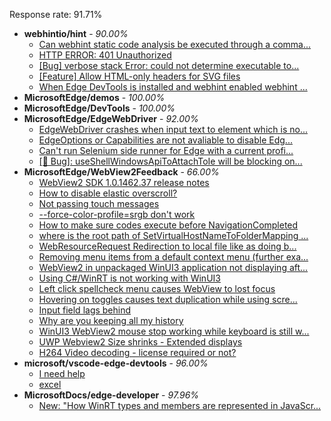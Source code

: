 Response rate: 91.71%

* **webhintio/hint** - _90.00%_
  * [Can webhint static code analysis be executed through a comma...](https://github.com/webhintio/hint/issues/5380)
  * [HTTP ERROR: 401 Unauthorized](https://github.com/webhintio/hint/issues/5362)
  * [[Bug] verbose stack Error: could not determine executable to...](https://github.com/webhintio/hint/issues/5349)
  * [[Feature] Allow HTML-only headers for SVG files](https://github.com/webhintio/hint/issues/5281)
  * [When Edge DevTools is installed and webhint enabled webhint ...](https://github.com/webhintio/hint/issues/5364)
* **MicrosoftEdge/demos** - _100.00%_
* **MicrosoftEdge/DevTools** - _100.00%_
* **MicrosoftEdge/EdgeWebDriver** - _92.00%_
  * [EdgeWebDriver crashes when input text to element which is no...](https://github.com/MicrosoftEdge/EdgeWebDriver/issues/62)
  * [EdgeOptions or Capabilities are not avaliable to disable Edg...](https://github.com/MicrosoftEdge/EdgeWebDriver/issues/61)
  * [Can't run Selenium side runner for Edge with a current profi...](https://github.com/MicrosoftEdge/EdgeWebDriver/issues/60)
  * [[🐛 Bug]: useShellWindowsApiToAttachToIe will be blocking on...](https://github.com/MicrosoftEdge/EdgeWebDriver/issues/34)
* **MicrosoftEdge/WebView2Feedback** - _66.00%_
  * [WebView2 SDK 1.0.1462.37 release notes](https://github.com/MicrosoftEdge/WebView2Feedback/issues/3052)
  * [How to disable elastic overscroll?](https://github.com/MicrosoftEdge/WebView2Feedback/issues/3016)
  * [Not passing touch messages](https://github.com/MicrosoftEdge/WebView2Feedback/issues/3015)
  * [--force-color-profile=srgb don't work](https://github.com/MicrosoftEdge/WebView2Feedback/issues/3013)
  * [How to make sure codes execute before NavigationCompleted](https://github.com/MicrosoftEdge/WebView2Feedback/issues/3001)
  * [where is the root path of SetVirtualHostNameToFolderMapping ...](https://github.com/MicrosoftEdge/WebView2Feedback/issues/3033)
  * [WebResourceRequest Redirection to local file like as doing b...](https://github.com/MicrosoftEdge/WebView2Feedback/issues/3020)
  * [Removing menu items from a default context menu (further exa...](https://github.com/MicrosoftEdge/WebView2Feedback/issues/3019)
  * [WebView2 in unpackaged WinUI3 application not displaying aft...](https://github.com/MicrosoftEdge/WebView2Feedback/issues/3018)
  * [Using C#/WinRT is not working with WinUI3](https://github.com/MicrosoftEdge/WebView2Feedback/issues/3017)
  * [Left click spellcheck menu causes WebView to lost focus](https://github.com/MicrosoftEdge/WebView2Feedback/issues/3012)
  * [Hovering on toggles causes text duplication while using scre...](https://github.com/MicrosoftEdge/WebView2Feedback/issues/3011)
  * [Input field lags behind](https://github.com/MicrosoftEdge/WebView2Feedback/issues/3010)
  * [Why are you keeping all my history](https://github.com/MicrosoftEdge/WebView2Feedback/issues/3009)
  * [WinUI3 WebView2 mouse stop working while keyboard is still w...](https://github.com/MicrosoftEdge/WebView2Feedback/issues/3003)
  * [UWP Webview2 Size shrinks - Extended displays](https://github.com/MicrosoftEdge/WebView2Feedback/issues/3002)
  * [H264 Video decoding - license required or not?](https://github.com/MicrosoftEdge/WebView2Feedback/issues/2997)
* **microsoft/vscode-edge-devtools** - _96.00%_
  * [I need help](https://github.com/microsoft/vscode-edge-devtools/issues/1286)
  * [excel](https://github.com/microsoft/vscode-edge-devtools/issues/1285)
* **MicrosoftDocs/edge-developer** - _97.96%_
  * [New: "How WinRT types and members are represented in JavaScr...](https://github.com/MicrosoftDocs/edge-developer/pull/2343)